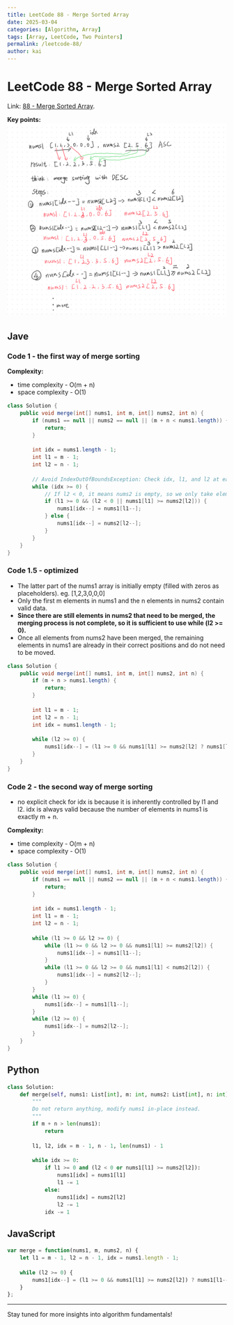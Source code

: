 ```yaml
---
title: LeetCode 88 - Merge Sorted Array
date: 2025-03-04
categories: [Algorithm, Array]
tags: [Array, LeetCode, Two Pointers]
permalink: /leetcode-88/
author: kai
---
```


# LeetCode 88 - Merge Sorted Array

Link: [88 - Merge Sorted Array](https://leetcode.com/problems/merge-sorted-array/description/).

**Key points:**
![Merge Sorted Array](/assets/img/posts/Algorithm/Array/LC88.png)


## Jave
### Code 1 - the first way of merge sorting
**Complexity:**
- time complexity - O(m + n)
- space complexity - O(1)

```java
class Solution {
    public void merge(int[] nums1, int m, int[] nums2, int n) {
        if (nums1 == null || nums2 == null || (m + n < nums1.length)) {
            return;
        }

        int idx = nums1.length - 1;
        int l1 = m - 1;
        int l2 = n - 1;

        // Avoid IndexOutOfBoundsException: Check idx, l1, and l2 at each step.
        while (idx >= 0) {
            // If l2 < 0, it means nums2 is empty, so we only take elements from nums1.
            if (l1 >= 0 && (l2 < 0 || nums1[l1] >= nums2[l2])) {
                nums1[idx--] = nums1[l1--];
            } else {
                nums1[idx--] = nums2[l2--];
            }
        }       
    }
}
```

### Code 1.5 - optimized
- The latter part of the nums1 array is initially empty (filled with zeros as placeholders). eg. [1,2,3,0,0,0]
- Only the first m elements in nums1 and the n elements in nums2 contain valid data.
- **Since there are still elements in nums2 that need to be merged, the merging process is not complete, so it is sufficient to use while (l2 >= 0).**
- Once all elements from nums2 have been merged, the remaining elements in nums1 are already in their correct positions and do not need to be moved.

```java
class Solution {
    public void merge(int[] nums1, int m, int[] nums2, int n) {
        if (m + n > nums1.length) {
            return;
        }

        int l1 = m - 1;
        int l2 = n - 1;
        int idx = nums1.length - 1;

        while (l2 >= 0) {
            nums1[idx--] = (l1 >= 0 && nums1[l1] >= nums2[l2] ? nums1[l1--] : nums2[l2--]);
        }
    }
}
```


### Code 2 - the second way of merge sorting
- no explicit check for idx is because it is inherently controlled by l1 and l2. idx is always valid because the number of elements in nums1 is exactly m + n.

**Complexity:**
- time complexity - O(m + n)
- space complexity - O(1)

```java
class Solution {
    public void merge(int[] nums1, int m, int[] nums2, int n) {
        if (nums1 == null || nums2 == null || (m + n < nums1.length)) {
            return;
        }

        int idx = nums1.length - 1;
        int l1 = m - 1;
        int l2 = n - 1;

        while (l1 >= 0 && l2 >= 0) {
            while (l1 >= 0 && l2 >= 0 && nums1[l1] >= nums2[l2]) {
                nums1[idx--] = nums1[l1--];
            }
            while (l1 >= 0 && l2 >= 0 && nums1[l1] < nums2[l2]) {
                nums1[idx--] = nums2[l2--];
            }
        }    
        while (l1 >= 0) {
            nums1[idx--] = nums1[l1--];
        }
        while (l2 >= 0) {
            nums1[idx--] = nums2[l2--];
        }
    }
}
```

## Python

```python
class Solution:
    def merge(self, nums1: List[int], m: int, nums2: List[int], n: int) -> None:
        """
        Do not return anything, modify nums1 in-place instead.
        """
        if m + n > len(nums1):
            return

        l1, l2, idx = m - 1, n - 1, len(nums1) - 1

        while idx >= 0:
            if l1 >= 0 and (l2 < 0 or nums1[l1] >= nums2[l2]):
                nums1[idx] = nums1[l1]
                l1 -= 1
            else:
                nums1[idx] = nums2[l2]
                l2 -= 1
            idx -= 1
```


## JavaScript

```javascript
var merge = function(nums1, m, nums2, n) {
    let l1 = m - 1, l2 = n - 1, idx = nums1.length - 1;

    while (l2 >= 0) {
        nums1[idx--] = (l1 >= 0 && nums1[l1] >= nums2[l2]) ? nums1[l1--] : nums2[l2--];
    }
};
```



---

Stay tuned for more insights into algorithm fundamentals!